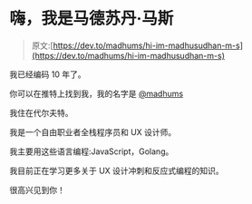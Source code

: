 # 嗨，我是马德苏丹·马斯

> 原文:[https://dev.to/madhums/hi-im-madhusudhan-m-s](https://dev.to/madhums/hi-im-madhusudhan-m-s)

我已经编码 10 年了。

你可以在推特上找到我，我的名字是 [@madhums](https://twitter.com/madhums)

我住在代尔夫特。

我是一个自由职业者全栈程序员和 UX 设计师。

我主要用这些语言编程:JavaScript，Golang。

我目前正在学习更多关于 UX 设计冲刺和反应式编程的知识。

很高兴见到你！